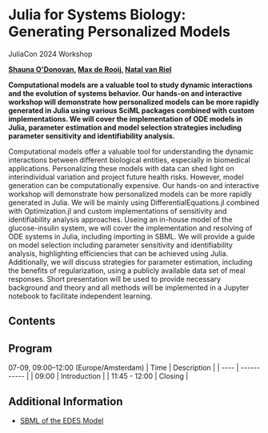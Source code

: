 # Julia for Systems Biology: Generating Personalized Models
JuliaCon 2024 Workshop

**[Shauna O'Donovan](https://research.tue.nl/en/persons/shauna-odonovan), [Max de Rooij](https://research.tue.nl/en/persons/max-de-rooij), [Natal van Riel](https://research.tue.nl/en/persons/natal-aw-van-riel)**

**Computational models are a valuable tool to study dynamic interactions and the evolution of systems behavior. Our hands-on and interactive workshop will demonstrate how personalized models can be more rapidly generated in Julia using various SciML packages combined with custom implementations. We will cover the implementation of ODE models in Julia, parameter estimation and model selection strategies including parameter sensitivity and identifiability analysis.**

Computational models offer a valuable tool for understanding the dynamic interactions between different biological entities, especially in biomedical applications. Personalizing these models with data can shed light on interindividual variation and project future health risks. However, model generation can be computationally expensive. Our hands-on and interactive workshop will demonstrate how personalized models can be more rapidly generated in Julia. We will be mainly using DifferentialEquations.jl combined with Optimization.jl and custom implementations of sensitivity and identifiability analysis approaches. Useing an in-house model of the glucose-insulin system, we will cover the implementation and resolving of ODE systems in Julia, including importing in SBML. We will provide a guide on model selection including parameter sensitivity and identifiability analysis, highlighting efficiencies that can be achieved using Julia. Additionally, we will discuss strategies for parameter estimation, including the benefits of regularization, using a publicly available data set of meal responses. Short presentation will be used to provide necessary background and theory and all methods will be implemented in a Jupyter notebook to facilitate independent learning.

## Contents
<!---
TODO: Add contents
-->

## Program
<!---
TODO: Finish program
-->
07-09, 09:00–12:00 (Europe/Amsterdam)
| Time | Description |
| ---- | ----------- |
| 09:00 | Introduction |
| 11:45 - 12:00 | Closing |

## Additional Information
* [SBML of the EDES Model](https://www.ebi.ac.uk/biomodels/MODEL2403070001)
